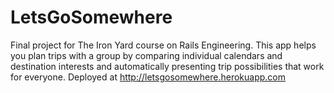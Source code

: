 # LetsGoSomewhere
Final project for The Iron Yard course on Rails Engineering. This app helps you plan trips with a group by comparing individual calendars and destination interests and automatically presenting trip possibilities that work for everyone. Deployed at http://letsgosomewhere.herokuapp.com
